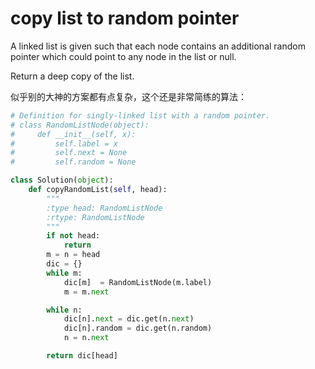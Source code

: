 # copy list to random pointer

A linked list is given such that each node contains an additional random pointer which could point to any node in the list or null.

Return a deep copy of the list.

似乎别的大神的方案都有点复杂，这个还是非常简练的算法：

```python
# Definition for singly-linked list with a random pointer.
# class RandomListNode(object):
#     def __init__(self, x):
#         self.label = x
#         self.next = None
#         self.random = None

class Solution(object):
    def copyRandomList(self, head):
        """
        :type head: RandomListNode
        :rtype: RandomListNode
        """
        if not head:
            return
        m = n = head
        dic = {}
        while m:
            dic[m]  = RandomListNode(m.label)
            m = m.next

        while n:
            dic[n].next = dic.get(n.next)
            dic[n].random = dic.get(n.random)
            n = n.next

        return dic[head]
```
